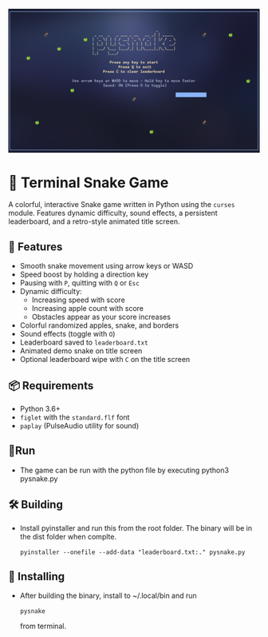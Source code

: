![Screenshot](assets/pysnake2.png)

# 🐍 Terminal Snake Game

A colorful, interactive Snake game written in Python using the `curses` module. Features dynamic difficulty, sound effects, a persistent leaderboard, and a retro-style animated title screen.

## 🧩 Features

- Smooth snake movement using arrow keys or WASD
- Speed boost by holding a direction key
- Pausing with `P`, quitting with `Q` or `Esc`
- Dynamic difficulty:
  - Increasing speed with score
  - Increasing apple count with score
  - Obstacles appear as your score increases
- Colorful randomized apples, snake, and borders
- Sound effects (toggle with `O`)
- Leaderboard saved to `leaderboard.txt`
- Animated demo snake on title screen
- Optional leaderboard wipe with `C` on the title screen

## 📦 Requirements

- Python 3.6+
- `figlet` with the `standard.flf` font
- `paplay` (PulseAudio utility for sound)

## 🏃Run

- The game can be run with the python file by executing python3 pysnake.py

## 🛠️ Building

- Install pyinstaller and run this from the root folder. The binary will be in the dist folder when complte. <pre> ```pyinstaller --onefile --add-data "leaderboard.txt:." pysnake.py ``` </pre>

## 💾 Installing

- After building the binary, install to ~/.local/bin and run <pre> ``` pysnake ``` </pre> from terminal.
